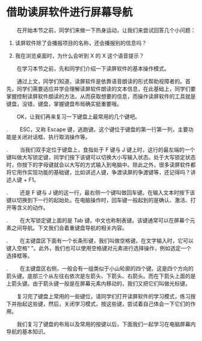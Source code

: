 # 借助读屏软件进行屏幕导航

　　在开始本节之前，同学们来做一下热身运动，让我们来尝试回答几个小问题：

1. 读屏软件除了会播报项目的名称，还会播报别的信息吗？

2. 我在浏览桌面时，为什么会听到 X 的 X 这个语音提示？

　　在学习本节之前，先和同学们介绍一下读屏软件的基本操作模式。

　　通过上文，同学们知道，读屏软件是依靠语音朗读的形式帮助视障者的。首先，同学们需要适应并学会理解读屏软件朗读的文本信息，在此基础上，同学们要掌握控制读屏软件朗读的方法，从而获取想要的信息，而操作读屏软件的工具就是键盘，没错，键盘，掌握键盘布局确实挺重要哦。

　　OK，让我们再来复习一下键盘上最常用的几个键吧。

. 　　ESC，又称 Escape 键，逃跑键。这个键位于键盘的第一行第一列，主要功能是关闭对话框、执行取消操作等。

. 　　当我们双手定位于键盘上，食指处于 F 键与 J 键上时，这行的最左端的一个键叫做大写锁定键，同学们按下该键可以切换大小写输入状态。处于大写锁定状态时，你按下的字母键就会以大写的方式输入到电脑中。除此之外，很多读屏软件都将它用作实现功能的基础键，比如讲述人键，争渡读屏的争渡键等，还记得吗？讲述人键 + F1。

. 　　还是 F 键与  J 键的这一行，最右侧一个键叫做回车键。在输入文本时按下该键以切换到下一行的起始处。在电脑操作时，回车键一般起到的是确认、激活、打开等含义的动作。

. 　　在大写锁定键上面的是 Tab 键。中文也称制表键。该键通常可以在屏幕个元素之间导航。下文我们会着重键盘导航的相关内容。

. 　　在主键盘区下面有一个长条形键，我们叫做空格键。在文字输入时，它可以键入空格“ ”。此外，我们也可以使用空格键对元素进行选择操作，例如选定一个选择框等。

. 　　在主键盘区右侧，一般会有一组类似于小山轮廓的四个键。这是四个方向的箭头键。底部三个从左往右依次是左箭头、下箭头、右箭头。而在下箭头上面的是上箭头键。由于箭头键一般是在屏幕元素内移动的，我们又把它们叫做光标键。


　　复习完了键盘上常用的一些键位，请同学们打开读屏软件的学习模式，练习按下并抬起这些键，然后，关闭学习模式，按这些键，尝试着自己体会一下它们的作用。

　　我们复习了键盘的布局以及常用的按键以后，下面我们一起学习在电脑屏幕内导航的基本知识。

